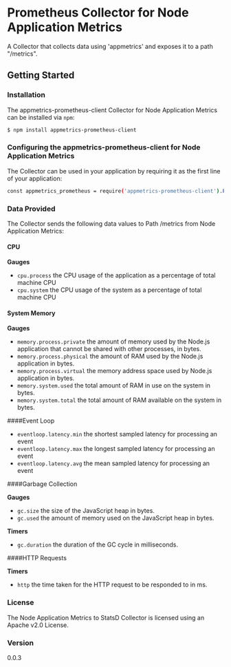 # Prometheus Collector for Node Application Metrics

A Collector that collects data using 'appmetrics' and exposes it to a path "/metrics".

## Getting Started

### Installation
The appmetrics-prometheus-client Collector for Node Application Metrics can be installed via `npm`:
```sh
$ npm install appmetrics-prometheus-client
```

### Configuring the appmetrics-prometheus-client for Node Application Metrics 

The Collector can be used in your application by requiring it as the first line of your application:
```sh
const appmetrics_prometheus = require('appmetrics-prometheus-client').Prometheus();
```

### Data Provided

The Collector sends the following data values to Path /metrics from Node Application Metrics:


#### CPU
**Gauges**

* `cpu.process` the CPU usage of the application as a percentage of total machine CPU
* `cpu.system` the CPU usage of the system as a percentage of total machine CPU

#### System Memory

**Gauges**

* `memory.process.private` the amount of memory used by the Node.js application that cannot be shared with other processes, in bytes.
* `memory.process.physical` the amount of RAM used by the Node.js application in bytes.
* `memory.process.virtual` the memory address space used by Node.js application in bytes.
* `memory.system.used` the total amount of RAM in use on the system in bytes.
* `memory.system.total` the total amount of RAM available on the system in bytes.

####Event Loop

* `eventloop.latency.min` the shortest sampled latency for processing an event
* `eventloop.latency.max` the longest sampled latency for processing an event
* `eventloop.latency.avg` the mean sampled latency for processing an event

####Garbage Collection

**Gauges**

* `gc.size` the size of the JavaScript heap in bytes.
* `gc.used` the amount of memory used on the JavaScript heap in bytes.

**Timers**

* `gc.duration` the duration of the GC cycle in milliseconds.

####HTTP Requests

**Timers**

* `http` the time taken for the HTTP request to be responded to in ms.

### License
The Node Application Metrics to StatsD Collector is licensed using an Apache v2.0 License.

### Version
0.0.3